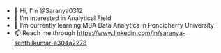 - 👋 Hi, I’m @Saranya0312
- 👀 I’m interested in Analytical Field
- 🌱 I’m currently learning MBA Data Analytics in Pondicherry University
- 📫 Reach me through https://www.linkedin.com/in/saranya-senthilkumar-a304a2278

<!---
Saranya0312/Saranya0312 is a ✨ special ✨ repository because its `README.md` (this file) appears on your GitHub profile.
You can click the Preview link to take a look at your changes.
--->
